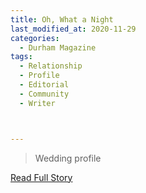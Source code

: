 ```yaml
---
title: Oh, What a Night
last_modified_at: 2020-11-29
categories:
  - Durham Magazine
tags:
  - Relationship
  - Profile
  - Editorial 
  - Community
  - Writer



---
```


> Wedding profile

<a href="https://issuu.com/shannonmedia/docs/dmoct_nov16/105" target="_blank">Read Full Story</a>
